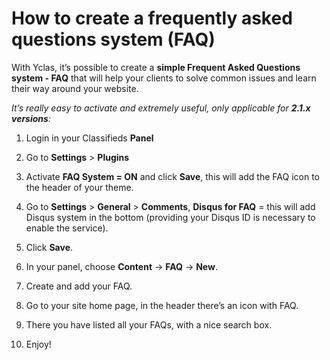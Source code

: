 # How to create a frequently asked questions system (FAQ) 

With Yclas, it’s possible to create a  **simple Frequent Asked Questions system - FAQ** that will help your clients to solve common issues and learn their way around your website.

*It’s really easy to activate and extremely useful, only applicable for  **2.1.x versions**:*

1.  Login in your Classifieds  **Panel**
2.  Go to  **Settings**  >  **Plugins**
3.  Activate  **FAQ System = ON**  and click  **Save**, this will add the FAQ icon to the header of your theme.
4.  Go to  **Settings**  >  **General**  >  **Comments**,  **Disqus for FAQ**  = this will add Disqus system in the bottom (providing your Disqus ID is necessary to enable the service).
5.  Click  **Save**.

6. In your panel, choose  **Content**  ->  **FAQ**  ->  **New**.

7. Create and add your FAQ.

  
8. Go to your site home page, in the header there’s an icon with FAQ.

9. There you have listed all your FAQs, with a nice search box.

10. Enjoy!

